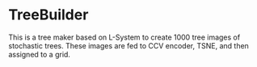 # TreeBuilder
This is a tree maker based on L-System to create 1000 tree images of stochastic trees. These images are fed to CCV encoder, TSNE, and then assigned to a grid. 
